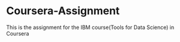 # Coursera-Assignment
This is the assignment for the IBM  course(Tools for Data Science) in Coursera
